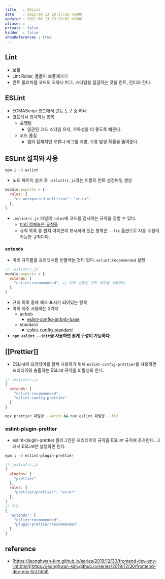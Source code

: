 ```yaml
---
title   : ESLint
date    : 2021-06-13 20:37:56 +0900
updated : 2021-06-13 23:25:07 +0900
aliases : 
private : false
hidden  : false
showReferences : true
---
```

## Lint 
- 보풀
- Lint Roller, 돌돌이 보풀제거기 
- 린트 롤러처럼 코드의 오류나 버그, 스타일을 점검하는 것을 린트, 린터라 한다.  
  
## ESLint
- ECMAScript 코드에서 린트 도구 중 하나  
- 코드에서 검사하는 항목
  - 포맷팅
    - 일관된 코드 스타일 유지, 가독성을 더 좋도록 해준다. 
  - 코드 품질 
    - 앱의 잠재적인 오류나 버그를 예방, 오류 발생 확률을 줄여준다. 
    
## ESLint 설치와 사용  
```bash
npm i -D eslint
```
- 노드 패키지 설치 후 `.eslintrc.js`라는 이름의 린트 설정파일 생성

```javascript
module.exports = {
  rules: {
    "no-unexpected-multiline": "error",
  },
}
```
- `.eslintrc.js` 파일의 `rules`에 코드를 검사하는 규칙을 정할 수 있다. 
  - [미리 정해놓은 규칙들](https://eslint.org/docs/rules/)
  - 규칙 목록 중 렌치 아이콘이 표시되어 있는 항목은  `--fix` 옵션으로 자동 수정이 가능한 규칙이다.  
    
### `extends`
- 미리 규칙들을 프리셋처럼 만들어논 것이 있다. `eslint:recommended` 설정  
```javascript
// .eslintrc.js
module.exports = {
  extends: [
    "eslint:recommended", // 미리 설정된 규칙 세트을 사용한다
  ],
}
```
- 규칙 목록 중에 체크 표시가 되어있는 항목
- 이외 자주 사용하는 2가지  
  - airbnb
    - [eslint-config-airbnb-base](https://github.com/airbnb/javascript/tree/master/packages/eslint-config-airbnb-base)
  - standard  
    - [eslint-config-standard](https://github.com/standard/eslint-config-standard)
- **`npx eslint --init`을 사용하면 쉽게 구성이 가능하다.**  

## [[Prettier]]
- ESLint와 프리티어를 함께 사용하기 위해 `eslint-config-prettier`를 사용하면 프리티어와 충돌하는 ESLint 규칙을 비활성화 한다.  
```javascript
// .eslintrc.js
{
  extends: [
    "eslint:recommended",
    "eslint-config-prettier"
  ]
}
```
```bash
npx prettier 파일명 --write && npx eslint 파일명 --fix
```
### eslint-plugin-prettier
- eslint-plugin-prettier 플러그인은 프리티어의 규칙을 ESLint 규칙에 추가한다. 그래서 ESLint만 실행하면 된다.  
```bash
npm i -D eslint-plugin-prettier
```
```javascript
// .eslintrc.js
{
  plugins: [
    "prettier"
  ],
  rules: {
    "prettier/prettier": "error"
  },
}
// 또는
{
  "extends": [
    "eslint:recommended",
    "plugin:prettier/recommended"
  ]
}
```
## reference 
- [https://jeonghwan-kim.github.io/series/2019/12/30/frontend-dev-env-lint.html](https://jeonghwan-kim.github.io/series/2019/12/30/frontend-dev-env-lint.html) 
